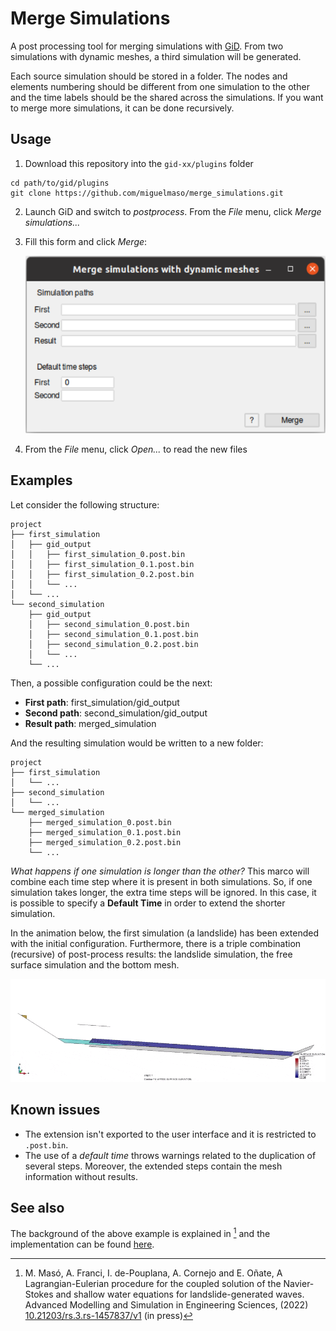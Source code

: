 # Merge Simulations

A post processing tool for merging simulations with [GiD](https://www.gidsimulation.com/). From two simulations with dynamic meshes, a third simulation will be generated.

Each source simulation should be stored in a folder. The nodes and elements numbering should be different from one simulation to the other and the time labels should be the shared across the simulations. If you want to merge more simulations, it can be done recursively.

## Usage

1. Download this repository into the `gid-xx/plugins` folder

```shell
cd path/to/gid/plugins
git clone https://github.com/miguelmaso/merge_simulations.git
```
2. Launch GiD and switch to *postprocess*. From the *File* menu, click *Merge simulations...*
3. Fill this form and click *Merge*:

   ![form](doc/form.png)
4. From the *File* menu, click *Open...* to read the new files

## Examples

Let consider the following structure:
```
project
├── first_simulation
│   ├── gid_output
│   │   ├── first_simulation_0.post.bin
│   │   ├── first_simulation_0.1.post.bin
│   │   ├── first_simulation_0.2.post.bin
│   │   └── ...
│   └── ...
└── second_simulation
    ├── gid_output
    │   ├── second_simulation_0.post.bin
    │   ├── second_simulation_0.1.post.bin
    │   ├── second_simulation_0.2.post.bin
    │   └── ...
    └── ...
```

Then, a possible configuration could be the next:

- **First path**: first_simulation/gid_output
- **Second path**: second_simulation/gid_output
- **Result path**: merged_simulation

And the resulting simulation would be written to a new folder:
```
project
├── first_simulation
│   └── ...
├── second_simulation
│   └── ...
└── merged_simulation
    ├── merged_simulation_0.post.bin
    ├── merged_simulation_0.1.post.bin
    ├── merged_simulation_0.2.post.bin
    └── ...
```

*What happens if one simulation is longer than the other?* This marco will combine each time step where it is present in both simulations. So, if one simulation takes longer, the extra time steps will be ignored. In this case, it is possible to specify a **Default Time** in order to extend the shorter simulation.

In the animation below, the first simulation (a landslide) has been extended with the initial configuration. Furthermore, there is a triple combination (recursive) of post-process results: the landslide simulation, the free surface simulation and the bottom mesh.

![PFEM-SW coupling](doc/landslide-flume.gif)

## Known issues

- The extension isn't exported to the user interface and it is restricted to `.post.bin`.
- The use of a *default time* throws warnings related to the duplication of several steps. Moreover, the extended steps contain the mesh information without results.

## See also

The background of the above example is explained in [^1] and the implementation can be found [here](https://github.com/KratosMultiphysics/Kratos/blob/master/applications/ShallowWaterApplication).


[^1]: M. Masó, A. Franci, I. de-Pouplana, A. Cornejo and E. Oñate, A Lagrangian-Eulerian procedure for the coupled solution of the Navier-Stokes and shallow water equations for landslide-generated waves. Advanced Modelling and Simulation in Engineering Sciences, (2022) [10.21203/rs.3.rs-1457837/v1](https://doi.org/10.21203/rs.3.rs-1457837/v1) (in press)
